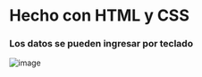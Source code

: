 # Hecho con HTML y CSS
### Los datos se pueden ingresar por teclado
![image](https://github.com/user-attachments/assets/ce200d06-0608-42be-a0d3-c3cc643fee58)
